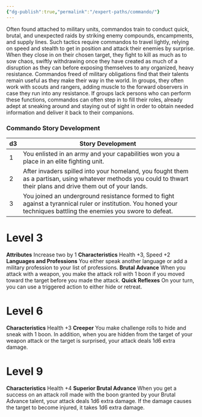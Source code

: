 ```yaml
---
{"dg-publish":true,"permalink":"/expert-paths/commando/"}
---
```


Often found attached to military units, commandos train to conduct quick, brutal, and unexpected raids by striking enemy compounds, encampments, and supply lines. Such tactics require commandos to travel lightly, relying on speed and stealth to get in position and attack their enemies by surprise. When they close in on their chosen target, they fight to kill as much as to sow chaos, swiftly withdrawing once they have created as much of a disruption as they can before exposing themselves to any organized, heavy resistance.
Commandos freed of military obligations find that their talents remain useful as they make their way in the world. In groups, they often work with scouts and rangers, adding muscle to the forward observers in case they run into any resistance. If groups lack persons who can perform these functions, commandos can often step in to fill their roles, already adept at sneaking around and staying out of sight in order to obtain needed information and deliver it back to their companions.
### Commando Story Development

| d3  | Story Development                                                                                                                                                   |
| --- | ------------------------------------------------------------------------------------------------------------------------------------------------------------------- |
| 1   | You enlisted in an army and your capabilities won you a place in an elite fighting unit.                                                                            |
| 2   | After invaders spilled into your homeland, you fought them as a partisan, using whatever methods you could to thwart their plans and drive them out of your lands.  |
| 3   | You joined an underground resistance formed to fight against a tyrannical ruler or institution. You honed your techniques battling the enemies you swore to defeat. |
# Level 3
**Attributes** Increase two by 1
**Characteristics** Health +3, Speed +2
**Languages and Professions** You either speak another language or add a military profession to your list of professions.
**Brutal Advance** When you attack with a weapon, you make the attack roll with 1 boon if you moved toward the target before you made the attack.
**Quick Reflexes** On your turn, you can use a triggered action to either hide or retreat.
# Level 6
**Characteristics** Health +3
**Creeper** You make challenge rolls to hide and sneak with 1 boon. In addition, when you are hidden from the target of your weapon attack or the target is surprised, your attack deals 1d6 extra damage.
# Level 9
**Characteristics** Health +4
**Superior Brutal Advance** When you get a success on an attack roll made with the boon granted by your Brutal Advance talent, your attack deals 1d6 extra damage. If the damage causes the target to become injured, it takes 1d6 extra damage.